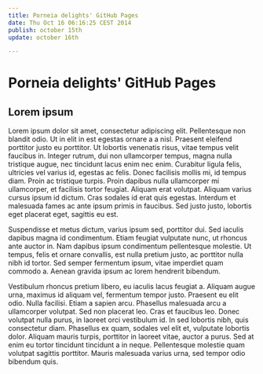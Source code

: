 ```yaml
---
title: Porneia delights' GitHub Pages
date: Thu Oct 16 06:16:25 CEST 2014
publish: october 15th
update: october 16th

---
```


# Porneia delights' GitHub Pages

## Lorem ipsum

Lorem ipsum dolor sit amet, consectetur adipiscing elit. Pellentesque non
blandit odio. Ut in elit in est egestas ornare a a nisl. Praesent eleifend
porttitor justo eu porttitor. Ut lobortis venenatis risus, vitae tempus velit
faucibus in. Integer rutrum, dui non ullamcorper tempus, magna nulla tristique
augue, nec tincidunt lacus enim nec enim. Curabitur ligula felis, ultricies
vel varius id, egestas ac felis. Donec facilisis mollis mi, id tempus
diam. Proin ac tristique turpis. Proin dapibus nulla ullamcorper mi
ullamcorper, et facilisis tortor feugiat. Aliquam erat volutpat. Aliquam
varius cursus ipsum id dictum. Cras sodales id erat quis egestas. Interdum et
malesuada fames ac ante ipsum primis in faucibus. Sed justo justo, lobortis
eget placerat eget, sagittis eu est.

Suspendisse et metus dictum, varius ipsum sed, porttitor dui. Sed iaculis
dapibus magna id condimentum. Etiam feugiat vulputate nunc, ut rhoncus ante
auctor in. Nam dapibus ipsum condimentum pellentesque molestie. Ut tempus,
felis et ornare convallis, est nulla pretium justo, ac porttitor nulla nibh id
tortor. Sed semper fermentum ipsum, vitae imperdiet quam commodo a. Aenean
gravida ipsum ac lorem hendrerit bibendum.

Vestibulum rhoncus pretium libero, eu iaculis lacus feugiat a. Aliquam augue
urna, maximus id aliquam vel, fermentum tempor justo. Praesent eu elit
odio. Nulla facilisi. Etiam a sapien arcu. Phasellus malesuada arcu a
ullamcorper volutpat. Sed non placerat leo. Cras et faucibus leo. Donec
volutpat nulla purus, in laoreet orci vestibulum id. In sed lobortis nibh,
quis consectetur diam. Phasellus ex quam, sodales vel elit et, vulputate
lobortis dolor. Aliquam mauris turpis, porttitor in laoreet vitae, auctor a
purus. Sed at enim eu tortor tincidunt tincidunt a in neque. Pellentesque
molestie quam volutpat sagittis porttitor. Mauris malesuada varius urna, sed
tempor odio bibendum quis.
